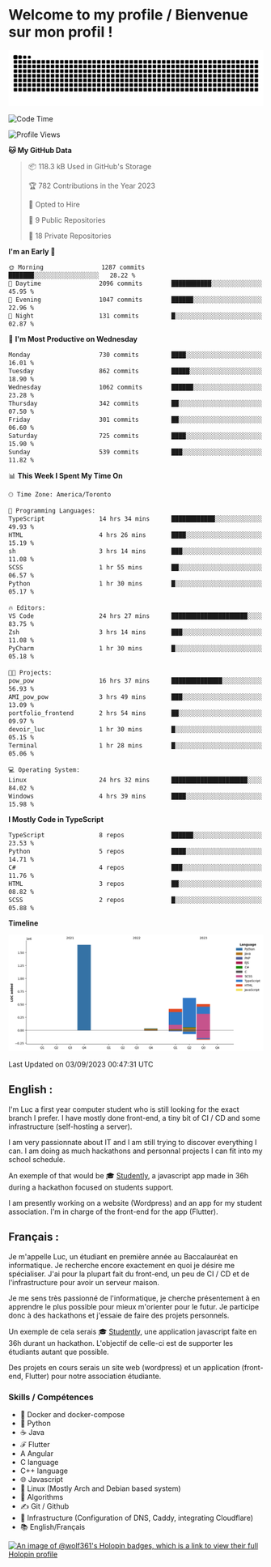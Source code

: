 # Welcome to my profile / Bienvenue sur mon profil !

![snake gif](https://github.com/wolf-361/wolf-361/blob/output/github-contribution-grid-snake.svg)

<!--START_SECTION:waka-->
![Code Time](http://img.shields.io/badge/Code%20Time-324%20hrs%2051%20mins-blue)

![Profile Views](http://img.shields.io/badge/Profile%20Views-0-blue)

**🐱 My GitHub Data** 

> 📦 118.3 kB Used in GitHub's Storage 
 > 
> 🏆 782 Contributions in the Year 2023
 > 
> 💼 Opted to Hire
 > 
> 📜 9 Public Repositories 
 > 
> 🔑 18 Private Repositories 
 > 
**I'm an Early 🐤** 

```text
🌞 Morning                1287 commits        ███████░░░░░░░░░░░░░░░░░░   28.22 % 
🌆 Daytime                2096 commits        ███████████░░░░░░░░░░░░░░   45.95 % 
🌃 Evening                1047 commits        ██████░░░░░░░░░░░░░░░░░░░   22.96 % 
🌙 Night                  131 commits         █░░░░░░░░░░░░░░░░░░░░░░░░   02.87 % 
```
📅 **I'm Most Productive on Wednesday** 

```text
Monday                   730 commits         ████░░░░░░░░░░░░░░░░░░░░░   16.01 % 
Tuesday                  862 commits         █████░░░░░░░░░░░░░░░░░░░░   18.90 % 
Wednesday                1062 commits        ██████░░░░░░░░░░░░░░░░░░░   23.28 % 
Thursday                 342 commits         ██░░░░░░░░░░░░░░░░░░░░░░░   07.50 % 
Friday                   301 commits         ██░░░░░░░░░░░░░░░░░░░░░░░   06.60 % 
Saturday                 725 commits         ████░░░░░░░░░░░░░░░░░░░░░   15.90 % 
Sunday                   539 commits         ███░░░░░░░░░░░░░░░░░░░░░░   11.82 % 
```


📊 **This Week I Spent My Time On** 

```text
🕑︎ Time Zone: America/Toronto

💬 Programming Languages: 
TypeScript               14 hrs 34 mins      ████████████░░░░░░░░░░░░░   49.93 % 
HTML                     4 hrs 26 mins       ████░░░░░░░░░░░░░░░░░░░░░   15.19 % 
sh                       3 hrs 14 mins       ███░░░░░░░░░░░░░░░░░░░░░░   11.08 % 
SCSS                     1 hr 55 mins        ██░░░░░░░░░░░░░░░░░░░░░░░   06.57 % 
Python                   1 hr 30 mins        █░░░░░░░░░░░░░░░░░░░░░░░░   05.17 % 

🔥 Editors: 
VS Code                  24 hrs 27 mins      █████████████████████░░░░   83.75 % 
Zsh                      3 hrs 14 mins       ███░░░░░░░░░░░░░░░░░░░░░░   11.08 % 
PyCharm                  1 hr 30 mins        █░░░░░░░░░░░░░░░░░░░░░░░░   05.18 % 

🐱‍💻 Projects: 
pow_pow                  16 hrs 37 mins      ██████████████░░░░░░░░░░░   56.93 % 
AMI_pow_pow              3 hrs 49 mins       ███░░░░░░░░░░░░░░░░░░░░░░   13.09 % 
portfolio_frontend       2 hrs 54 mins       ██░░░░░░░░░░░░░░░░░░░░░░░   09.97 % 
devoir_luc               1 hr 30 mins        █░░░░░░░░░░░░░░░░░░░░░░░░   05.15 % 
Terminal                 1 hr 28 mins        █░░░░░░░░░░░░░░░░░░░░░░░░   05.06 % 

💻 Operating System: 
Linux                    24 hrs 32 mins      █████████████████████░░░░   84.02 % 
Windows                  4 hrs 39 mins       ████░░░░░░░░░░░░░░░░░░░░░   15.98 % 
```

**I Mostly Code in TypeScript** 

```text
TypeScript               8 repos             ██████░░░░░░░░░░░░░░░░░░░   23.53 % 
Python                   5 repos             ████░░░░░░░░░░░░░░░░░░░░░   14.71 % 
C#                       4 repos             ███░░░░░░░░░░░░░░░░░░░░░░   11.76 % 
HTML                     3 repos             ██░░░░░░░░░░░░░░░░░░░░░░░   08.82 % 
SCSS                     2 repos             █░░░░░░░░░░░░░░░░░░░░░░░░   05.88 % 
```



**Timeline**

![Lines of Code chart](https://raw.githubusercontent.com/wolf-361/wolf-361/main/assets/bar_graph.png)


 Last Updated on 03/09/2023 00:47:31 UTC
<!--END_SECTION:waka-->

## English : 

I'm Luc a first year computer student who is still looking for the exact branch I prefer. I have mostly done front-end, a tiny bit of CI / CD and some infrastructure (self-hosting a server).

I am very passionnate about IT and I am still trying to discover everything I can. I am doing as much hackathons and personnal projects I can fit into my school schedule.

An exemple of that would be 🎓 [Studently](https://github.com/wolf-361/Studently-CodeJam12), a javascript app made in 36h during a hackathon focused on students support.

I am presently working on a website (Wordpress) and an app for my student association. I'm in charge of the front-end for the app (Flutter).

## Français :

Je m'appelle Luc, un étudiant en première année au Baccalauréat en informatique. Je recherche encore exactement en quoi je désire me spécialiser. J'ai pour la plupart fait du front-end, un peu de CI / CD et de l'infrastructure pour avoir un serveur maison.

Je me sens très passionné de l'informatique, je cherche présentement à en apprendre le plus possible pour mieux m'orienter pour le futur. Je participe donc à des hackathons et j'essaie de faire des projets personnels.

Un exemple de cela serais 🎓 [Studently](https://github.com/wolf-361/Studently-CodeJam12), une application javascript faite en 36h durant un hackathon. L'objectif de celle-ci est de supporter les étudiants autant que possible.

Des projets en cours serais un site web (wordpress) et un application (front-end, Flutter) pour notre association étudiante.

###  Skills / Compétences

* 🐋 Docker and docker-compose
* 🐍 Python
* ☕ Java
* ℱ Flutter
* A Angular
* C language
* C++ language
* 🌐 Javascript
* 🐧 Linux (Mostly Arch and Debian based system)
* 🧩 Algorithms
* ✍️ Git / Github
* 📜 Infrastructure (Configuration of DNS, Caddy, integrating Cloudflare)
* 📚 English/Français

[![An image of @wolf361's Holopin badges, which is a link to view their full Holopin profile](https://holopin.me/wolf361)](https://holopin.io/@wolf361)


